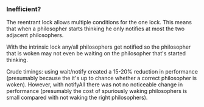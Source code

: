 ### Inefficient?

The reentrant lock allows multiple conditions for the one lock. This
means that when a philosopher starts thinking he only notifies at most
the two adjacent philosophers.

With the intrinsic lock any/all philosophers get notified so the
philosopher that is woken may not even be waiting on the philosopher
that's started thinking.

Crude timings: using wait/notify created a 15-20% reduction in
performance (presumably because the it's up to chance whether a correct
philosopher is woken). However, with notifyAll there was not no
noticeable change in performance (presumably the cost of spuriously
waking philosophers is small compared with not waking the right
philosophers).
